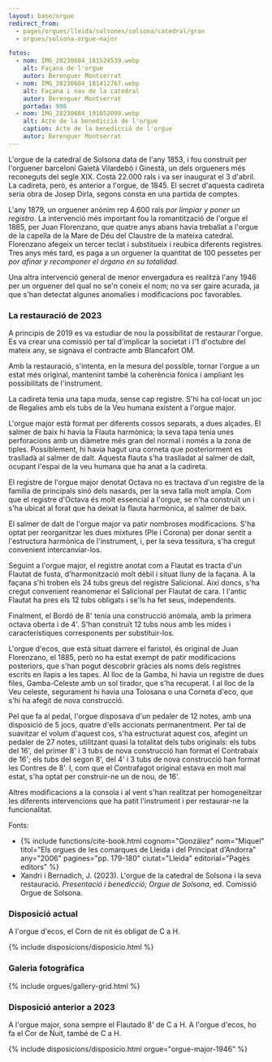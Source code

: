 ```yaml
---
layout: base/orgue
redirect_from:
  - pages/orgues/lleida/solsones/solsona/catedral/gran
  - orgues/solsona-orgue-major

fotos:
  - nom: IMG_20230604_181524539.webp
    alt: Façana de l'orgue
    autor: Berenguer Montserrat
  - nom: IMG_20230604_181412767.webp
    alt: Façana i nau de la catedral
    autor: Berenguer Montserrat
    portada: 996
  - nom: IMG_20230604_191052099.webp
    alt: Acte de la benedicció de l'orgue
    caption: Acte de la benedicció de l'orgue
    autor: Berenguer Montserrat
---
```


L'orgue de la catedral de Solsona data de l'any 1853, i fou construït per l'orguener barceloní Gaietà Vilardebó i Ginestà, un
dels orgueners més reconeguts del segle XIX. Costà 22.000 rals i va ser inaugurat el 3 d'abril. La cadireta, però, és anterior a l'orgue, de 1845. El secret d'aquesta cadireta
seria obra de Josep Dirla, segons consta en una partida de comptes. 

L'any 1879, un orguener anònim rep 4.600 rals _por limpiar y poner un registro_. La intervenció més important fou la 
romantització de l'orgue el 1885, per Juan Florenzano, que quatre anys abans havia treballat a l'orgue de la capella de 
la Mare de Déu del Claustre de la mateixa catedral. Florenzano afegeix un tercer teclat i substitueix i reubica diferents
registres. Tres anys més tard, es paga a un orguener la quantitat de 100 pessetes per _por afinar y recomponer el órgano en su totalidad_.

Una altra intervenció general de menor envergadura es realitzà l'any 1946 per un orguener del qual no se'n coneix el nom; 
no va ser gaire acurada, ja que s'han detectat algunes anomalies i modificacions poc favorables. 

### La restauració de 2023

A principis de 2019 es va estudiar de nou la possibilitat de restaurar l'orgue. Es va crear una comissió per tal d'implicar
la societat i l'1 d'octubre del mateix any, se signava el contracte amb Blancafort OM. 

Amb la restauració, s'intenta, en la mesura del possible, tornar l'orgue a un estat més original,
mantenint també la coherència fònica i ampliant les possibilitats de l'instrument. 

La cadireta tenia una tapa muda, sense cap registre. S'hi ha 
col·locat un joc de Regalies amb els tubs de la Veu humana existent a l'orgue major.

L'orgue major està format per diferents cossos separats, a dues alçades. El salmer de baix hi havia la Flauta harmònica; la
seva tapa tenia unes perforacions amb un diàmetre més gran del normal i només a la zona de tiples. Possiblement, hi havia
hagut una corneta que posteriorment es traslladà al salmer de dalt. Aquesta flauta s'ha traslladat al salmer de dalt, 
ocupant l'espai de la veu humana que ha anat a la cadireta.

El registre de l'orgue major denotat Octava no es tractava d'un registre de la família de principals sinó dels nasards,
per la seva talla molt ampla. Com que el registre d'Octava és molt essencial a l'orgue, se n'ha construït un i s'ha 
ubicat al forat que ha deixat la flauta harmònica, al salmer de baix. 

El salmer de dalt de l'orgue major va patir nombroses modificacions. S'ha optat per reorganitzar les dues mixtures (Ple i Corona) per donar
sentit a l'estructura harmònica de l'instrument, i, per la seva tessitura, s'ha cregut convenient intercanviar-los.

Seguint a l'orgue major, el registre anotat com a Flautat es tracta d'un Flautat de fusta, d'harmonització molt dèbil i
situat lluny de la façana. A la façana s'hi troben els 24 tubs greus del registre Salicional. Així doncs, s'ha cregut 
convenient reanomenar el Salicional per Flautat de cara. I l'antic Flautat ha pres els 12 tubs obligats i se'ls ha 
fet seus, independents. 

Finalment, el Bordó de 8' tenia una construcció anòmala, amb la primera octava oberta i de 4'. S'han construït 12 tubs nous amb 
les mides i característiques corresponents per substituir-los. 

L'orgue d'ecos, que està situat darrere el faristol, és original de Juan Florenzano, el 1885, però no ha estat exempt de
patir modificacions posteriors, que s'han pogut descobrir gràcies als noms dels registres escrits en llapis a les tapes. 
Al lloc de la Gamba, hi havia un registre de dues files, Gamba-Celeste amb un sol tirador, que s'ha recuperat. I al lloc
de la Veu celeste, segurament hi havia una Tolosana o una Corneta d'eco, que s'hi ha afegit de nova construcció. 

Pel que fa al pedal, l'orgue disposava d'un pedaler de 12 notes, amb una disposició de 5 jocs, quatre d'ells accionats
permanentment. Per tal de suavitzar el volum d'aquest cos, s'ha estructurat aquest cos, afegint un pedaler de 27 notes, 
utilitzant quasi la totalitat dels tubs originals: els tubs del 16', del primer 8' i 3 tubs de nova construcció han 
format el Contrabaix de 16'; els tubs del segon 8', del 4' i 3 tubs de nova construcció han format les Contres de 8'. I, com que el 
Contrafagot original estava en molt mal estat, s'ha optat per construir-ne un de nou, de 16'. 

Altres modificacions a la consola i al vent s'han realitzat per homogeneïtzar les diferents intervencions que ha patit
l'instrument i per restaurar-ne la funcionalitat. 

Fonts: 
- {% include functions/cite-book.html cognom="González" nom="Miquel" titol="Els orgues de les comarques de Lleida i del Principat d'Andorra" any="2006" pagines="pp. 179-180" ciutat="Lleida" editorial="Pagès editors" %}
- Xandri i Bernadich, J. (2023). L'orgue de la catedral de Solsona i la seva restauració. _Presentació i benedicció; Orgue de Solsona_, ed. Comissió Orgue de Solsona. 

### Disposició actual

A l'orgue d'ecos, el Corn de nit és obligat de C a H.

{% include disposicions/disposicio.html %}

### Galeria fotogràfica

{% include orgues/gallery-grid.html %}

### Disposició anterior a 2023

A l'orgue major, sona sempre el Flautado 8' de C a H. A l'orgue d'ecos, ho fa el Cor de Nuit, també de C a H.

{% include disposicions/disposicio.html orgue="orgue-major-1946" %}
